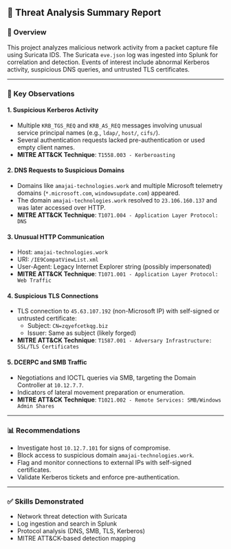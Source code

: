 
## 📄 Threat Analysis Summary Report

### 🧭 Overview
This project analyzes malicious network activity from a packet capture file using Suricata IDS. The Suricata `eve.json` log was ingested into Splunk for correlation and detection. Events of interest include abnormal Kerberos activity, suspicious DNS queries, and untrusted TLS certificates.

---

### 🚩 Key Observations

#### 1. **Suspicious Kerberos Activity**
- Multiple `KRB_TGS_REQ` and `KRB_AS_REQ` messages involving unusual service principal names (e.g., `ldap/`, `host/`, `cifs/`).
- Several authentication requests lacked pre-authentication or used empty client names.
- **MITRE ATT&CK Technique**: `T1558.003 - Kerberoasting`

#### 2. **DNS Requests to Suspicious Domains**
- Domains like `amajai-technologies.work` and multiple Microsoft telemetry domains (`*.microsoft.com`, `windowsupdate.com`) appeared.
- The domain `amajai-technologies.work` resolved to `23.106.160.137` and was later accessed over HTTP.
- **MITRE ATT&CK Technique**: `T1071.004 - Application Layer Protocol: DNS`

#### 3. **Unusual HTTP Communication**
- Host: `amajai-technologies.work`
- URI: `/IE9CompatViewList.xml`
- User-Agent: Legacy Internet Explorer string (possibly impersonated)
- **MITRE ATT&CK Technique**: `T1071.001 - Application Layer Protocol: Web Traffic`

#### 4. **Suspicious TLS Connections**
- TLS connection to `45.63.107.192` (non-Microsoft IP) with self-signed or untrusted certificate:
  - Subject: `CN=zqyefcetkqg.biz`
  - Issuer: Same as subject (likely forged)
- **MITRE ATT&CK Technique**: `T1587.001 - Adversary Infrastructure: SSL/TLS Certificates`

#### 5. **DCERPC and SMB Traffic**
- Negotiations and IOCTL queries via SMB, targeting the Domain Controller at `10.12.7.7`.
- Indicators of lateral movement preparation or enumeration.
- **MITRE ATT&CK Technique**: `T1021.002 - Remote Services: SMB/Windows Admin Shares`

---

### 📊 Recommendations
- Investigate host `10.12.7.101` for signs of compromise.
- Block access to suspicious domain `amajai-technologies.work`.
- Flag and monitor connections to external IPs with self-signed certificates.
- Validate Kerberos tickets and enforce pre-authentication.

---

### ✅ Skills Demonstrated
- Network threat detection with Suricata
- Log ingestion and search in Splunk
- Protocol analysis (DNS, SMB, TLS, Kerberos)
- MITRE ATT&CK-based detection mapping
